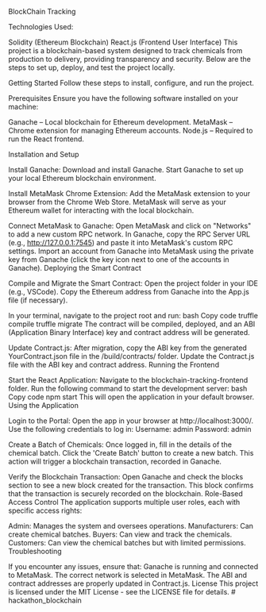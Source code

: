BlockChain Tracking 

Technologies Used:

Solidity (Ethereum Blockchain) React.js (Frontend User Interface) This project is a blockchain-based system designed to track chemicals from production to delivery, providing transparency and security. Below are the steps to set up, deploy, and test the project locally.

Getting Started Follow these steps to install, configure, and run the project.

Prerequisites Ensure you have the following software installed on your machine:

Ganache – Local blockchain for Ethereum development. MetaMask – Chrome extension for managing Ethereum accounts. Node.js – Required to run the React frontend.

Installation and Setup

Install Ganache:
Download and install Ganache. Start Ganache to set up your local Ethereum blockchain environment.

Install MetaMask Chrome Extension:
Add the MetaMask extension to your browser from the Chrome Web Store. MetaMask will serve as your Ethereum wallet for interacting with the local blockchain.

Connect MetaMask to Ganache:
Open MetaMask and click on "Networks" to add a new custom RPC network. In Ganache, copy the RPC Server URL (e.g., http://127.0.0.1:7545) and paste it into MetaMask's custom RPC settings. Import an account from Ganache into MetaMask using the private key from Ganache (click the key icon next to one of the accounts in Ganache). Deploying the Smart Contract

Compile and Migrate the Smart Contract:
Open the project folder in your IDE (e.g., VSCode). Copy the Ethereum address from Ganache into the App.js file (if necessary).

In your terminal, navigate to the project root and run: bash Copy code truffle compile truffle migrate The contract will be compiled, deployed, and an ABI (Application Binary Interface) key and contract address will be generated.

Update Contract.js:
After migration, copy the ABI key from the generated YourContract.json file in the /build/contracts/ folder. Update the Contract.js file with the ABI key and contract address. Running the Frontend

Start the React Application:
Navigate to the blockchain-tracking-frontend folder. Run the following command to start the development server: bash Copy code npm start This will open the application in your default browser. Using the Application

Login to the Portal:
Open the app in your browser at http://localhost:3000/. Use the following credentials to log in: Username: admin Password: admin

Create a Batch of Chemicals:
Once logged in, fill in the details of the chemical batch. Click the 'Create Batch' button to create a new batch. This action will trigger a blockchain transaction, recorded in Ganache.

Verify the Blockchain Transaction:
Open Ganache and check the blocks section to see a new block created for the transaction. This block confirms that the transaction is securely recorded on the blockchain. Role-Based Access Control The application supports multiple user roles, each with specific access rights:

Admin: Manages the system and oversees operations. Manufacturers: Can create chemical batches. Buyers: Can view and track the chemicals. Customers: Can view the chemical batches but with limited permissions. Troubleshooting

If you encounter any issues, ensure that: Ganache is running and connected to MetaMask. The correct network is selected in MetaMask. The ABI and contract addresses are properly updated in Contract.js. License This project is licensed under the MIT License - see the LICENSE file for details.
#   h a c k a t h o n _ b l o c k c h a i n  
 